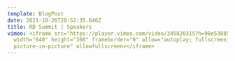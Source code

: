 ```yaml
---
template: BlogPost
date: 2021-10-26T20:52:35.646Z
title: RD Summit | Speakers
vimeo: <iframe src="https://player.vimeo.com/video/345820315?h=98e538857a"
  width="640" height="360" frameborder="0" allow="autoplay; fullscreen;
  picture-in-picture" allowfullscreen></iframe>
---
```

